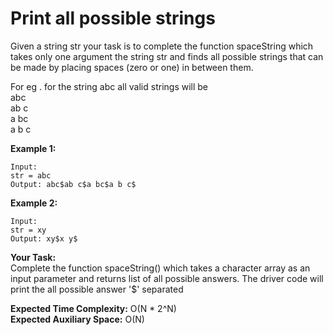 # Print all possible strings

Given a string str your task is to complete the function spaceString which takes only one argument the string str and  finds all possible strings that can be made by placing spaces (zero or one) in between them. 

For eg .  for the string abc all valid strings will be<br>
                abc<br>
                ab c<br>
                a bc<br>
                a b c

**Example 1:**
```
Input:
str = abc
Output: abc$ab c$a bc$a b c$
```
**Example 2:**
```
Input:
str = xy
Output: xy$x y$
```
**Your Task:**<br>
Complete the function spaceString() which takes a character array as an input parameter and returns list of all possible answers. The driver code will print the all possible answer '$' separated

**Expected Time Complexity:** O(N * 2^N)<br>
**Expected Auxiliary Space:** O(N)
